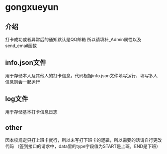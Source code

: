 # gongxueyun

## 介绍
打卡成功或者异常后的通知默认是QQ邮箱
所以请填补_Admin属性以及send_email函数
## info.json文件
用于存储本人及其他人的打卡信息，代码根据info.json文件填写运行，填写多人信息则会一起运行
## log文件
用于存储基本打卡信息日志
## other
因本校规定只打上班卡就行，所以未写打下班卡的逻辑，所以需要的话请自行更改代码
（签到接口的请求中，data里的type字段值为START是上班，END是下班）

